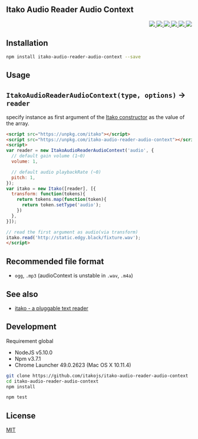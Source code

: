 Itako Audio Reader Audio Context
---

<p align="right">
  <a href="https://npmjs.org/package/itako-audio-reader-audio-context">
    <img src="https://img.shields.io/npm/v/itako-audio-reader-audio-context.svg?style=flat-square">
  </a>
  <a href="https://travis-ci.org/itakojs/itako-audio-reader-audio-context">
    <img src="http://img.shields.io/travis/itakojs/itako-audio-reader-audio-context.svg?style=flat-square">
  </a>
  <a href="https://ci.appveyor.com/project/59naga/itako-audio-reader-audio-context">
    <img src="https://img.shields.io/appveyor/ci/59naga/itako-audio-reader-audio-context.svg?style=flat-square">
  </a>
  <a href="https://codeclimate.com/github/itakojs/itako-audio-reader-audio-context/coverage">
    <img src="https://img.shields.io/codeclimate/github/itakojs/itako-audio-reader-audio-context.svg?style=flat-square">
  </a>
  <a href="https://codeclimate.com/github/itakojs/itako-audio-reader-audio-context">
    <img src="https://img.shields.io/codeclimate/coverage/github/itakojs/itako-audio-reader-audio-context.svg?style=flat-square">
  </a>
  <a href="https://gemnasium.com/itakojs/itako-audio-reader-audio-context">
    <img src="https://img.shields.io/gemnasium/itakojs/itako-audio-reader-audio-context.svg?style=flat-square">
  </a>
</p>

Installation
---
```bash
npm install itako-audio-reader-audio-context --save
```

Usage
---

## `ItakoAudioReaderAudioContext(type, options)` -> `reader`

specify instance as first argument of the [Itako constructor](https://github.com/itakojs/itako#usage) as the value of the array.

```html
<script src="https://unpkg.com/itako"></script>
<script src="https://unpkg.com/itako-audio-reader-audio-context"></script>
<script>
var reader = new ItakoAudioReaderAudioContext('audio', {
  // default gain volume (1~0)
  volume: 1,

  // default audio playbackRate (~0)
  pitch: 1,
});
var itako = new Itako([reader], [{
  transform: function(tokens){
    return tokens.map(function(token){
      return token.setType('audio');
    })
  },
}]);

// read the first argument as audio(via transform)
itako.read('http://static.edgy.black/fixture.wav');
</script>
```

Recommended file format
---
* `ogg`, `.mp3` (audioContext is unstable in `.wav`, `.m4a`)

See also
---
- [itako - a pluggable text reader](https://github.com/itakojs/itako)

Development
---
Requirement global
* NodeJS v5.10.0
* Npm v3.7.1
* Chrome Launcher 49.0.2623 (Mac OS X 10.11.4)

```bash
git clone https://github.com/itakojs/itako-audio-reader-audio-context
cd itako-audio-reader-audio-context
npm install

npm test
```

License
---
[MIT](http://59naga.mit-license.org/)
